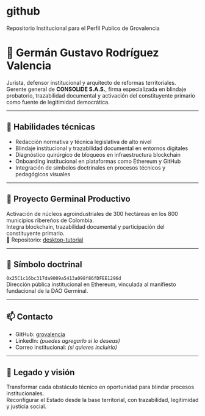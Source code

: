 # github
Repositorio Institucional para el Perfil Publico de Grovalencia
# 👤 Germán Gustavo Rodríguez Valencia

Jurista, defensor institucional y arquitecto de reformas territoriales.  
Gerente general de **CONSOLIDE S.A.S.**, firma especializada en blindaje probatorio, trazabilidad documental y activación del constituyente primario como fuente de legitimidad democrática.

---

## 🧠 Habilidades técnicas

- Redacción normativa y técnica legislativa de alto nivel  
- Blindaje institucional y trazabilidad documental en entornos digitales  
- Diagnóstico quirúrgico de bloqueos en infraestructura blockchain  
- Onboarding institucional en plataformas como Ethereum y GitHub  
- Integración de símbolos doctrinales en procesos técnicos y pedagógicos visuales

---

## 🌱 Proyecto Germinal Productivo

Activación de núcleos agroindustriales de 300 hectáreas en los 800 municipios ribereños de Colombia.  
Integra blockchain, trazabilidad documental y participación del constituyente primario.  
🔗 Repositorio: [desktop-tutorial](https://github.com/grovalencia/desktop-tutorial)

---

## 🧬 Símbolo doctrinal

`0x25C1c16bc317da9009a5413a098f86fDFEE1296d`  
Dirección pública institucional en Ethereum, vinculada al manifiesto fundacional de la DAO Germinal.

---

## 📫 Contacto

- GitHub: [grovalencia](https://github.com/grovalencia)  
- LinkedIn: *(puedes agregarlo si lo deseas)*  
- Correo institucional: *(si quieres incluirlo)*

---

## 🧭 Legado y visión

Transformar cada obstáculo técnico en oportunidad para blindar procesos institucionales.  
Reconfigurar el Estado desde la base territorial, con trazabilidad, legitimidad y justicia social.

